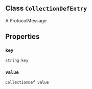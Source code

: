 

## Class  `CollectionDefEntry` 
A ProtocolMessage



## Properties


###  `key` 
 `string key` 



###  `value` 
 `CollectionDef value` 

